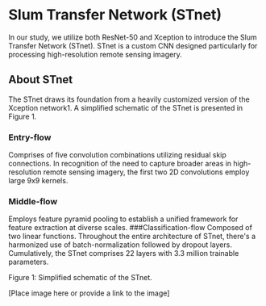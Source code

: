 # Slum Transfer Network (STnet)

In our study, we utilize both ResNet-50 and Xception to introduce the Slum Transfer Network (STnet). STnet is a custom CNN designed particularly for processing high-resolution remote sensing imagery.

## About STnet
The STnet draws its foundation from a heavily customized version of the Xception network1. A simplified schematic of the STnet is presented in Figure 1.

### Entry-flow
Comprises of five convolution combinations utilizing residual skip connections.
In recognition of the need to capture broader areas in high-resolution remote sensing imagery, the first two 2D convolutions employ large 9x9 kernels.
### Middle-flow
Employs feature pyramid pooling to establish a unified framework for feature extraction at diverse scales.
###Classification-flow
Composed of two linear functions.
Throughout the entire architecture of STnet, there's a harmonized use of batch-normalization followed by dropout layers. Cumulatively, the STnet comprises 22 layers with 3.3 million trainable parameters.

Figure 1: Simplified schematic of the STnet.

[Place image here or provide a link to the image]